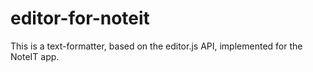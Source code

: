 # editor-for-noteit
This is a text-formatter, based on the editor.js API, implemented for the NoteIT app.
